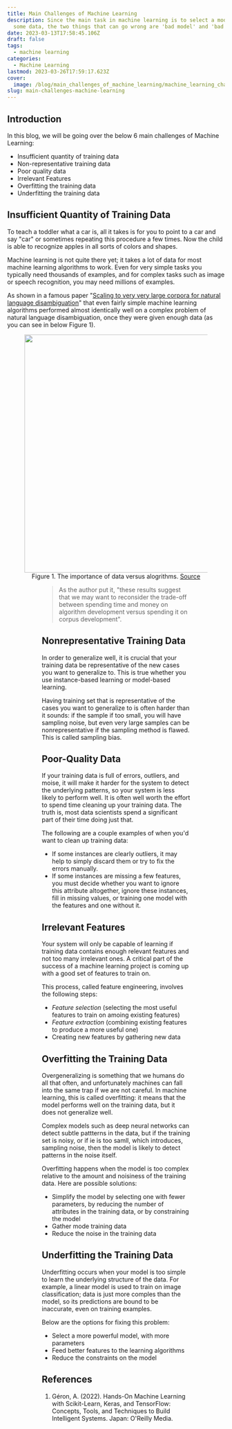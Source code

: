 ```yaml
---
title: Main Challenges of Machine Learning
description: Since the main task in machine learning is to select a model and train it on
  some data, the two things that can go wrong are 'bad model' and 'bad data'.
date: 2023-03-13T17:58:45.106Z
draft: false
tags:
  - machine learning
categories:
  - Machine Learning
lastmod: 2023-03-26T17:59:17.623Z
cover:
  image: /blog/main_challenges_of_machine_learning/machine_learning_challenges_cover.jpg
slug: main-challenges-machine-learning
---
```


## Introduction
In this blog, we will be going over the below 6 main challenges of Machine Learning:
- Insufficient quantity of training data
- Non-representative training data
- Poor quality data
- Irrelevant Features
- Overfitting the training data
- Underfitting the training data

## Insufficient Quantity of Training Data
To teach a toddler what a car is, all it takes is for you to point to a car and say "car" or sometimes repeating this procedure a few times. Now the child is able to recognize apples in all sorts of colors and shapes. 

Machine learning is not quite there yet; it takes a lot of data for most machine learning algorithms to work. Even for very simple tasks you typically need thousands of examples, and for complex tasks such as image or speech recognition, you may need millions of examples.

As shown in a famous paper "<a href="https://dl.acm.org/doi/10.3115/1073012.1073017" target="_blank">Scaling to very very large corpora for natural language disambiguation</a>" that even fairly simple machine learning algorithms performed almost identically well on a complex problem of natural language disambiguation, once they were given enough data (as you can see in below Figure 1).

<figure>
    <img src="/blog/main_challenges_of_machine_learning/importance_of_data_vs_algo.png" width="550" style="margin: 0 auto;"/>
    <figcaption align="center">Figure 1. The importance of data versus alogrithms. <a href="https://dl.acm.org/doi/10.3115/1073012.1073017" target="_blank">Source</a></figcaption>
<figure>

> As the author put it, "these results suggest that we may want to reconsider the trade-off between spending time and money on algorithm development versus spending it on corpus development".

## Nonrepresentative Training Data
In order to generalize well, it is crucial that your training data be representative of the new cases you want to generalize to. This is true whether you use instance-based learning or model-based learning.

Having training set that is representative of the cases you want to generalize to is often harder than it sounds: if the sample if too small, you will have sampling noise, but even very large samples can be nonrepresentative if the sampling method is flawed. This is called sampling bias.

## Poor-Quality Data
If your training data is full of errors, outliers, and moise, it will make it harder for the system to detect the underlying patterns, so your system is less likely to perform well. It is often well worth the effort to spend time cleaning up your training data. The truth is, most data scientists spend a significant part of their time doing just that.

The following are a couple examples of when you'd want to clean up training data:
- If some instances are clearly outliers, it may help to simply discard them or try to fix the errors manually.
- If some instances are missing a few features, you must decide whether you want to ignore this attribute altogether, ignore these instances, fill in missing values, or training one model with the features and one without it.

## Irrelevant Features
Your system will only be capable of learning if training data contains enough relevant features and not too many irrelevant ones. A critical part of the success of a machine learning project is coming up with a good set of features to train on. 

This process, called feature engineering, involves the following steps:
- *Feature selection* (selecting the most useful features to train on amoing existing features)
- *Feature extraction* (combining existing features to produce a more useful one)
- Creating new features by gathering new data

## Overfitting the Training Data
Overgeneralizing is something that we humans do all that often, and unfortunately machines can fall into the same trap if we are not careful. In machine learning, this is called overfitting: it means that the model performs well on the training data, but it does not generalize well. 

Complex models such as deep neural networks can detect subtle pattterns in the data, but if the training set is noisy, or if ie is too samll, which introduces, sampling noise, then the model is likely to detect patterns in the noise itself. 

Overfitting happens when the model is too complex relative to the amount and noisiness of the training data. Here are possible solutions:
- Simplify the model by selecting one with fewer parameters, by reducing the number of attributes in the training data, or by constraining the model
- Gather mode training data
- Reduce the noise in the training data

## Underfitting the Training Data
Underfitting occurs when your model is too simple to learn the underlying structure of the data. For example, a linear model is used to train on image classification; data is just more comples than the model, so its predictions are bound to be inaccurate, even on training examples.

Below are the options for fixing this problem:
- Select a more powerful model, with more parameters
- Feed better features to the learning algorithms
- Reduce the constraints on the model


## References
1. Géron, A. (2022). Hands-On Machine Learning with Scikit-Learn, Keras, and TensorFlow: Concepts, Tools, and Techniques to Build Intelligent Systems. Japan: O'Reilly Media.
